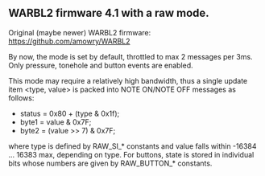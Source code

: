 ## WARBL2 firmware 4.1 with a raw mode.

Original (maybe newer) WARBL2 firmware: https://github.com/amowry/WARBL2

By now, the mode is set by default, throttled to max 2 messages per 3ms.
Only pressure, tonehole and button events are enabled.

This mode may require a relatively high bandwidth, thus a single update item
<type, value> is packed into NOTE ON/NOTE OFF messages as follows:

* status = 0x80 + (type & 0x1f);
* byte1 = value & 0x7F;
* byte2 = (value >> 7) & 0x7F;

where type is defined by RAW_SI_* constants and value falls within
-16384 ... 16383 max, depending on type. For buttons, state is stored in
individual bits whose numbers are given by RAW_BUTTON_* constants.
